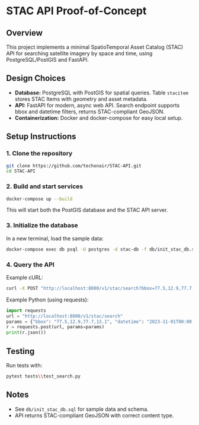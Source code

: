 # STAC API Proof-of-Concept

## Overview
This project implements a minimal SpatioTemporal Asset Catalog (STAC) API for searching satellite imagery by space and time, using PostgreSQL/PostGIS and FastAPI.

## Design Choices
- **Database:** PostgreSQL with PostGIS for spatial queries. Table `stacitem` stores STAC Items with geometry and asset metadata.
- **API:** FastAPI for modern, async web API. Search endpoint supports bbox and datetime filters, returns STAC-compliant GeoJSON.
- **Containerization:** Docker and docker-compose for easy local setup.

## Setup Instructions

### 1. Clone the repository
```sh
git clone https://github.com/techonair/STAC-API.git
cd STAC-API
```

### 2. Build and start services
```sh
docker-compose up --build
```
This will start both the PostGIS database and the STAC API server.

### 3. Initialize the database
In a new terminal, load the sample data:
```sh
docker-compose exec db psql -U postgres -d stac-db -f db/init_stac_db.sql
```

### 4. Query the API
Example cURL:
```sh
curl -X POST "http://localhost:8000/v1/stac/search?bbox=77.5,12.9,77.7,13.1&datetime=2023-11-01T00:00:00Z/2023-11-30T23:59:59Z"
```

Example Python (using requests):
```python
import requests
url = "http://localhost:8000/v1/stac/search"
params = {"bbox": "77.5,12.9,77.7,13.1", "datetime": "2023-11-01T00:00:00Z/2023-11-30T23:59:59Z"}
r = requests.post(url, params=params)
print(r.json())
```

## Testing
Run tests with:
```sh
pytest tests\\test_search.py
```

## Notes
- See `db/init_stac_db.sql` for sample data and schema.
- API returns STAC-compliant GeoJSON with correct content type.
